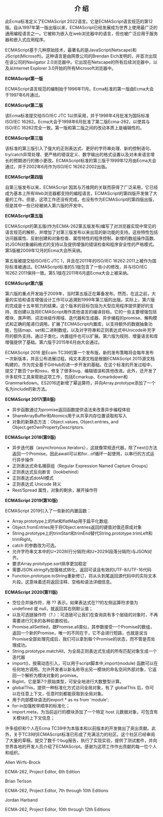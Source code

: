 ## <center>介 绍</center>
此Ecma标准定义了ECMAScript 2022语言。它是ECMAScript语言规范的第12版。自从1997年第一版出版以来，ECMAScript已经发展成为世界上使用最广泛的通用编程语言之一。它被称为嵌入在web浏览器中的语言，但也被广泛应用于服务器和嵌入式应用程序。

ECMAScript基于几种原始技术，最著名的是JavaScript(Netscape)和JScript(Microsoft)。这种语言是由网景公司的Brendan Eich发明的，并首次出现在该公司的Navigator 2.0浏览器中。它出现在Netscape的所有后续浏览器中，以及从Internet Explorer 3.0开始的所有Microsoft浏览器中。

**ECMAScript第一版**<br/>

ECMAScript语言规范的编制始于1996年11月。Ecma标准的第一版由Ecma大会于1997年6月通过。

**ECMAScript第二版**<br/>

该Ecma标准提交给ISO/IEC JTC 1以供采用，并于1998年4月批准为国际标准ISO/IEC 16262。Ecma大会于1998年6月批准了第二版Ecma-262，以使其与ISO/IEC 16262完全一致。第一版和第二版之间的改动本质上是编辑性的。

**ECMAScript第三版**<br/>

该标准的第三版引入了强大的正则表达式、更好的字符串处理、新的控制语句、try/catch异常处理、更严格的错误定义、数字输出的格式设置以及对未来语言增长的预期进行的微小更改。ECMAScript标准的第三版于1999年12月由Ecma大会通过，并于2002年6月作为ISO/IEC 16262:2002出版。

**ECMAScript第四版**<br/>

自第三版发布以来，ECMAScript 因其与万维网的关联而获得了广泛采用，它已经成为基本上所有Web浏览器都支持的编程语言。ECMAScript的第四版开发做了大量的工作。但是，这项工作还没有完成，也没有作为ECMAScript的第四版出版，但是其中一些已经被纳入第六版的开发中。

**ECMAScript第五版**<br/>

ECMAScript的第五版(作为ECMA-262第五版发布)编写了对浏览器实现中常见的语言规范的解析，并增加了对第三版发布以来出现的新功能的支持。这些特性包括访问器属性、反射创建和对象检查、属性特性的程序控制、新增的数组操作函数、对JSON对象编码格式的支持以及提供增强的错误检查和程序安全性的严格模式。第5版被2009年12月的Ecma大会所采纳。

第五版被提交给ISO/IEC JTC 1，并且在2011年的ISO/IEC 16262:2011上被作为国际标准被通过。ECMAScript标准的5.1版包含了一些小的修改，并与ISO/IEC 16262:2011保持一致。第5.1版在2011年6月底Ecma大会上被采纳。


**ECMAScript第六版**<br/>

第六版的重点开发始于2009年，当时第五版正在筹备发布。然而，在这之前，大量的实验和语言增强设计工作可以追溯到1999年第三版的出版。实际上，第六版的完成是十五年努力的结果。这个版本的目标包括为大型应用程序提供更好的支持、库创建以及将ECMAScript用作其他语言的编译目标。它的一些主要增强包括模块、类声明、词法块级作用域、迭代器和生成器、异步编程的promise、解构模式和正确的尾递归调用。扩展了ECMAScript内置库，以支持额外的数据抽象功能，包括map、set和二进制数组，以及对字符串和正则表达式中Unicode补充字符的额外支持。通过子类化，内置组件也可以扩展。第六版为规则、增量语言和库增强提供了基础。第六版于2015年6月由大会通过。


ECMAScript 2016 是Ecam TC39的第一个发布版，新的发布策略将会每年发布一次新版本，并且公布进展过程。纯文本源文档是根据ECMAScript 2015源文档构建的，作为完全基于GitHub的进一步开发的基础。在这个标准的开发过程中，提交了数百个pr和issu，修复了很多bug、编辑错误和其他改进。此外，还开发了许多软件工具来帮助这项工作，包括Ecmarkup、Ecmarkdown和Grammarkdown。ES2016还新增了幂运算符，并向Array.prototype添加了一个名为include的新方法。

**ECMAScript 2017(第8版)**

- 异步函数通过为promise返回函数提供语法来改善异步编程体验
- ShareArrayBuffer和Atomics用于从共享内存位置读取和写入
- 对象的新静态方法：Object.values, Object.entries, and Object.getOwnPropertyDescriptors.

**ECMAScript 2018(第9版)**

- 异步迭代器（asynchronous iterators），这就像常规迭代器，除了next()方法返回一个Promise。因此await可以和for...of循环一起使用，以串行的方式运行异步操作
- 正则表达式命名捕获组（Regular Expression Named Capture Groups）
- 正则表达式反向断言（lookbehind）
- 正则表达式dotAll模式
- 正则表达式 Unicode 转义
- Rest/Spread 属性，对象的剩余，展开操作符


**ECMAScript 2019(第10版)**

ECMAScript 2019引入了一些新的内置函数：
- Array.prototype上的flat和flatMap用于扁平化数组.
- Object.fromEntries用于将Object.entries返回的键值对值还原成对象
- String.prototype上的trimStart和trimEnd替代String.prototype.trimLeft和trimRight。
- catch 的参数改为可选。
- 允许字符串文本中的U+2028(行分隔符)和U+2029(段落分隔符)与JSON对齐。
- 要求Array.prototype.sort排序更加稳定
- 需要JSON.stringify加强格式转化，返回可读且有效的UTF-8/UTF-16代码
- Function.prototype.toString重新修订，将从头到尾返回源代码中的实际文本片段。这意味着还将返回注释、空格和语法详细信息。


**ECMAScript 2020(第11版)**

- 空位合并操作符，用 ?? 表示。如果表达式在??的左侧运算符求值为undefined 或 null，就返回其右侧默认值；
- 以及可选链操作符（?.）：可选链可让我们在查询具有多个层级的对象时，不再需要进行冗余的各种前置校验。
- Promise.allSettled，跟Promise.all类似，其参数接受一个Promise的数组，返回一个新的Promise，唯一的不同在于，它不会进行短路，也就是说当Promise全部处理完成后，我们可以拿到每个Promise的状态，而不管是否处理成功。
- String.prototype.matchAll，为全局正则表达式生成的所有匹配对象生成一个迭代器
- import()，按需动态引入，可以用于script脚本中,import(module) 函数可以在任何地方调用。允许开发者以新名称导出另一模块的命名空间外部对象，它返回一个解析为模块对象的 promise。
- BigInt，它是第7个原始类型，可安全地进行大数整型计算。
- globalThis，提供一种标准化方式访问全局对象，有了 globalThis 后，你可以在任意上下文，任意时刻都能获取到全局对象。
- 用于内部模块语法的export * as ns from 'module';
- for-in加强枚举顺序的标准化；
- import.meta，为当前运行的模块添加了一个特定 host 元数据对象，可包含有关模块的上下文信息； 

许多组织和个人在Ecma TC39中为本版本和以前版本的开发做出了突出贡献。此外，关于TC39的ECMAScript标准已形成了充满活力的社区。这个社区已经审阅了大量的草稿，提交了数千个bug报告，执行了实现实验，提供了测试套件，并向世界各地的开发人员介绍了ECMAScript。感谢为这项工作作出贡献的每一位个人和组织。

Allen Wirfs-Brock

ECMA-262, Project Editor, 6th Edition

Brian Terlson

ECMA-262, Project Editor, 7th through 10th Editions

Jordan Harband

ECMA-262, Project Editor, 10th through 12th Editions